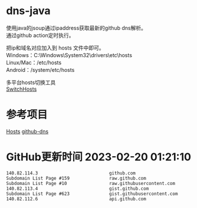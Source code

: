 # dns-java

使用java的jsoup通过ipaddress获取最新的github dns解析。  
通过github action定时执行。

把ip和域名对应加入到 hosts 文件中即可。  
Windows：C:\Windows\System32\drivers\etc\hosts  
Linux/Mac：/etc/hosts  
Android：/system/etc/hosts  

多平台hosts切换工具  
[SwitchHosts](https://github.com/oldj/SwitchHosts)

# 参考项目

[Hosts](https://github.com/JohyC/Hosts)
[github-dns](https://gitee.com/AutismSuperman/github-dns)

# GitHub更新时间 2023-02-20 01:21:10
```
140.82.114.3                           github.com
Subdomain List Page #159               raw.github.com
Subdomain List Page #10                raw.githubusercontent.com
140.82.113.4                           gist.github.com
Subdomain List Page #623               gist.githubusercontent.com
140.82.112.6                           api.github.com
```